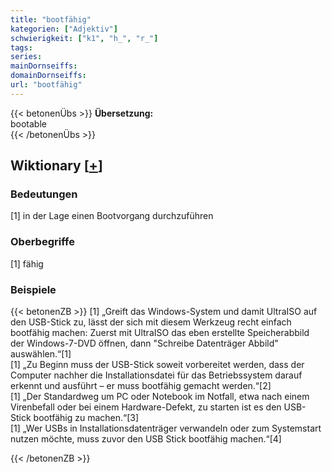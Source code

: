 ```yaml
---
title: "bootfähig"
kategorien: ["Adjektiv"]
schwierigkeit: ["k1", "h_", "r_"]
tags:
series:
mainDornseiffs:
domainDornseiffs:
url: "bootfähig"
---
```


{{< betonenÜbs >}}
**Übersetzung:**  
bootable  
{{< /betonenÜbs >}}

## Wiktionary [[+](https://de.wiktionary.org/wiki/bootfähig)]

### Bedeutungen
[1] in der Lage einen Bootvorgang durchzuführen  

### Oberbegriffe
[1] fähig  

### Beispiele
{{< betonenZB >}}
[1] „Greift das Windows-System und damit UltraISO auf den USB-Stick zu, lässt der sich mit diesem Werkzeug recht einfach bootfähig machen: Zuerst mit UltraISO das eben erstellte Speicherabbild der Windows-7-DVD öffnen, dann "Schreibe Datenträger Abbild" auswählen.“[1]  
[1] „Zu Beginn muss der USB-Stick soweit vorbereitet werden, dass der Computer nachher die Installationsdatei für das Betriebssystem darauf erkennt und ausführt – er muss bootfähig gemacht werden.“[2]  
[1] „Der Standardweg um PC oder Notebook im Notfall, etwa nach einem Virenbefall oder bei einem Hardware-Defekt, zu starten ist es den USB-Stick bootfähig zu machen.“[3]  
[1] „Wer USBs in Installationsdatenträger verwandeln oder zum Systemstart nutzen möchte, muss zuvor den USB Stick bootfähig machen.“[4]  

{{< /betonenZB >}}

